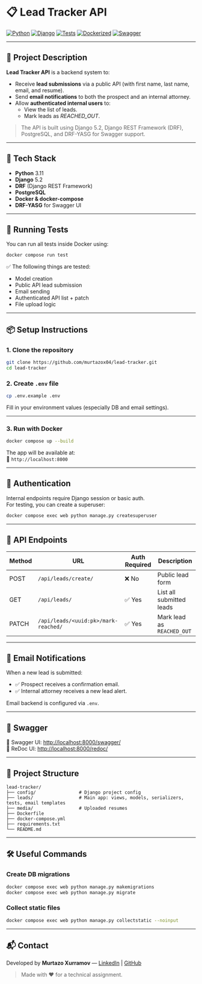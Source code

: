 # 📋 Lead Tracker API

[![Python](https://img.shields.io/badge/python-3.11-blue)](https://www.python.org/downloads/release/python-3110/)
[![Django](https://img.shields.io/badge/Django-5.2-success)](https://docs.djangoproject.com/en/5.2/)
[![Tests](https://img.shields.io/badge/tests-passing-brightgreen)](#tests)
[![Dockerized](https://img.shields.io/badge/docker-ready-blue)](https://www.docker.com/)
[![Swagger](https://img.shields.io/badge/docs-swagger-blue)](#swagger)

---

## 🧠 Project Description

**Lead Tracker API** is a backend system to:

- Receive **lead submissions** via a public API (with first name, last name, email, and resume).
- Send **email notifications** to both the prospect and an internal attorney.
- Allow **authenticated internal users** to:
  - View the list of leads.
  - Mark leads as _REACHED_OUT_.

> The API is built using Django 5.2, Django REST Framework (DRF), PostgreSQL, and DRF-YASG for Swagger support.

---

## 🚀 Tech Stack

- **Python** 3.11
- **Django** 5.2
- **DRF** (Django REST Framework)
- **PostgreSQL**
- **Docker & docker-compose**
- **DRF-YASG** for Swagger UI

---

## 🧪 Running Tests

You can run all tests inside Docker using:

```bash
docker compose run test
```

✅ The following things are tested:

- Model creation
- Public API lead submission
- Email sending
- Authenticated API list + patch
- File upload logic

---

## 📦 Setup Instructions

### 1. Clone the repository

```bash
git clone https://github.com/murtazox04/lead-tracker.git
cd lead-tracker
```

### 2. Create `.env` file

```bash
cp .env.example .env
```

Fill in your environment values (especially DB and email settings).

---

### 3. Run with Docker

```bash
docker compose up --build
```

The app will be available at:  
📍 `http://localhost:8000`

---

## 🔐 Authentication

Internal endpoints require Django session or basic auth.  
For testing, you can create a superuser:

```bash
docker compose exec web python manage.py createsuperuser
```

---

## 📂 API Endpoints

| Method | URL                                  | Auth Required | Description                |
| ------ | ------------------------------------ | ------------- | -------------------------- |
| POST   | `/api/leads/create/`                 | ❌ No         | Public lead form           |
| GET    | `/api/leads/`                        | ✅ Yes        | List all submitted leads   |
| PATCH  | `/api/leads/<uuid:pk>/mark-reached/` | ✅ Yes        | Mark lead as `REACHED_OUT` |

---

## 🧾 Email Notifications

When a new lead is submitted:

- ✅ Prospect receives a confirmation email.
- ✅ Internal attorney receives a new lead alert.

Email backend is configured via `.env`.

---

## 📑 Swagger

📍 Swagger UI: [http://localhost:8000/swagger/](http://localhost:8000/swagger/)  
📍 ReDoc UI: [http://localhost:8000/redoc/](http://localhost:8000/redoc/)

---

## 📁 Project Structure

```
lead-tracker/
├── config/                # Django project config
├── leads/                 # Main app: views, models, serializers, tests, email templates
├── media/                 # Uploaded resumes
├── Dockerfile
├── docker-compose.yml
├── requirements.txt
└── README.md
```

---

## 🛠 Useful Commands

### Create DB migrations

```bash
docker compose exec web python manage.py makemigrations
docker compose exec web python manage.py migrate
```

### Collect static files

```bash
docker compose exec web python manage.py collectstatic --noinput
```

---

## 📬 Contact

Developed by **Murtazo Xurramov** — [LinkedIn](https://linkedin.com/in/murtazo-xurramov) | [GitHub](https://github.com/murtazox04)

> Made with ❤️ for a technical assignment.

